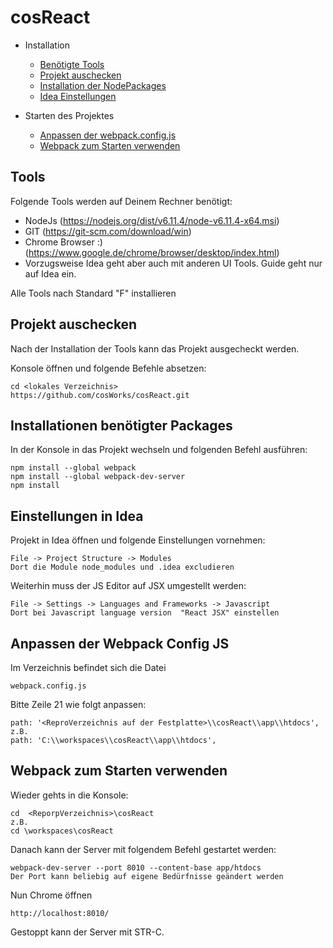 # cosReact
* Installation
    * [Benötigte Tools](#installation)
    * [Projekt auschecken](#checkout)
    * [Installation der NodePackages](#npminstall)
    * [Idea Einstellungen](#idea)
    
* Starten des Projektes
    * [Anpassen der webpack.config.js](#configWebpoack)
    * [Webpack zum Starten verwenden](#devServer)
    
## <a name="installation"></a> Tools

Folgende Tools werden auf Deinem Rechner benötigt:

- NodeJs (https://nodejs.org/dist/v6.11.4/node-v6.11.4-x64.msi)
- GIT (https://git-scm.com/download/win)
- Chrome Browser :) (https://www.google.de/chrome/browser/desktop/index.html)
- Vorzugsweise Idea geht aber auch mit anderen UI Tools. Guide geht nur auf Idea ein.

Alle Tools nach Standard "F" installieren

## <a name="checkout"></a> Projekt auschecken
Nach der Installation der Tools kann das Projekt ausgecheckt werden.

Konsole öffnen und folgende Befehle absetzen:
```
cd <lokales Verzeichnis>
https://github.com/cosWorks/cosReact.git
```
## <a name="npminstall"></a> Installationen benötigter Packages
 
In der Konsole in das Projekt wechseln und folgenden Befehl ausführen:
```
npm install --global webpack
npm install --global webpack-dev-server
npm install
```

## <a name="idea"></a> Einstellungen in Idea

Projekt in Idea öffnen und folgende Einstellungen vornehmen:
```
File -> Project Structure -> Modules
Dort die Module node_modules und .idea excludieren
``` 
Weiterhin muss der JS Editor auf JSX umgestellt werden:
```
File -> Settings -> Languages and Frameworks -> Javascript
Dort bei Javascript language version  "React JSX" einstellen 
```

## <a name="idea"></a> Anpassen der Webpack Config JS

Im Verzeichnis befindet sich die Datei
```
webpack.config.js 
```
Bitte Zeile 21 wie folgt anpassen:
```
path: '<ReproVerzeichnis auf der Festplatte>\\cosReact\\app\\htdocs', 
z.B. 
path: 'C:\\workspaces\\cosReact\\app\\htdocs', 
```

## <a name="idea"></a> Webpack zum Starten verwenden

Wieder gehts in die Konsole:
```
cd  <ReporpVerzeichnis>\cosReact
z.B. 
cd \workspaces\cosReact
```
Danach kann der Server mit folgendem Befehl gestartet werden:
```
webpack-dev-server --port 8010 --content-base app/htdocs
Der Port kann beliebig auf eigene Bedürfnisse geändert werden 
```
Nun Chrome öffnen
```
http://localhost:8010/
```

Gestoppt kann der Server mit STR-C.